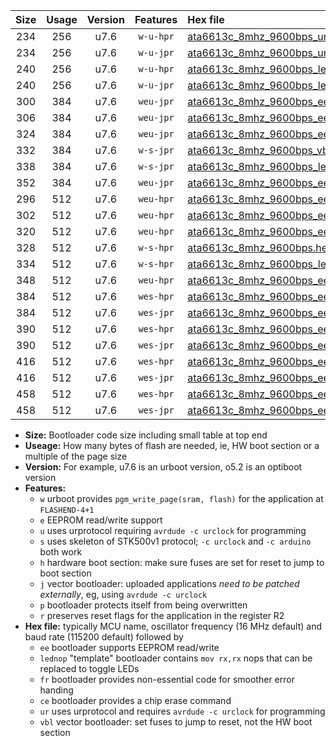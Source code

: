 |Size|Usage|Version|Features|Hex file|
|:-:|:-:|:-:|:-:|:--|
|234|256|u7.6|`w-u-hpr`|[ata6613c_8mhz_9600bps_ur.hex](https://raw.githubusercontent.com/stefanrueger/urboot/main/ata6613c_8mhz_9600bps_ur.hex)|
|234|256|u7.6|`w-u-jpr`|[ata6613c_8mhz_9600bps_ur_vbl.hex](https://raw.githubusercontent.com/stefanrueger/urboot/main/ata6613c_8mhz_9600bps_ur_vbl.hex)|
|240|256|u7.6|`w-u-hpr`|[ata6613c_8mhz_9600bps_lednop_ur.hex](https://raw.githubusercontent.com/stefanrueger/urboot/main/ata6613c_8mhz_9600bps_lednop_ur.hex)|
|240|256|u7.6|`w-u-jpr`|[ata6613c_8mhz_9600bps_lednop_ur_vbl.hex](https://raw.githubusercontent.com/stefanrueger/urboot/main/ata6613c_8mhz_9600bps_lednop_ur_vbl.hex)|
|300|384|u7.6|`weu-jpr`|[ata6613c_8mhz_9600bps_ee_ur_vbl.hex](https://raw.githubusercontent.com/stefanrueger/urboot/main/ata6613c_8mhz_9600bps_ee_ur_vbl.hex)|
|306|384|u7.6|`weu-jpr`|[ata6613c_8mhz_9600bps_ee_lednop_ur_vbl.hex](https://raw.githubusercontent.com/stefanrueger/urboot/main/ata6613c_8mhz_9600bps_ee_lednop_ur_vbl.hex)|
|324|384|u7.6|`weu-jpr`|[ata6613c_8mhz_9600bps_ee_lednop_fr_ur_vbl.hex](https://raw.githubusercontent.com/stefanrueger/urboot/main/ata6613c_8mhz_9600bps_ee_lednop_fr_ur_vbl.hex)|
|332|384|u7.6|`w-s-jpr`|[ata6613c_8mhz_9600bps_vbl.hex](https://raw.githubusercontent.com/stefanrueger/urboot/main/ata6613c_8mhz_9600bps_vbl.hex)|
|338|384|u7.6|`w-s-jpr`|[ata6613c_8mhz_9600bps_lednop_vbl.hex](https://raw.githubusercontent.com/stefanrueger/urboot/main/ata6613c_8mhz_9600bps_lednop_vbl.hex)|
|352|384|u7.6|`weu-jpr`|[ata6613c_8mhz_9600bps_ee_lednop_fr_ce_ur_vbl.hex](https://raw.githubusercontent.com/stefanrueger/urboot/main/ata6613c_8mhz_9600bps_ee_lednop_fr_ce_ur_vbl.hex)|
|296|512|u7.6|`weu-hpr`|[ata6613c_8mhz_9600bps_ee_ur.hex](https://raw.githubusercontent.com/stefanrueger/urboot/main/ata6613c_8mhz_9600bps_ee_ur.hex)|
|302|512|u7.6|`weu-hpr`|[ata6613c_8mhz_9600bps_ee_lednop_ur.hex](https://raw.githubusercontent.com/stefanrueger/urboot/main/ata6613c_8mhz_9600bps_ee_lednop_ur.hex)|
|320|512|u7.6|`weu-hpr`|[ata6613c_8mhz_9600bps_ee_lednop_fr_ur.hex](https://raw.githubusercontent.com/stefanrueger/urboot/main/ata6613c_8mhz_9600bps_ee_lednop_fr_ur.hex)|
|328|512|u7.6|`w-s-hpr`|[ata6613c_8mhz_9600bps.hex](https://raw.githubusercontent.com/stefanrueger/urboot/main/ata6613c_8mhz_9600bps.hex)|
|334|512|u7.6|`w-s-hpr`|[ata6613c_8mhz_9600bps_lednop.hex](https://raw.githubusercontent.com/stefanrueger/urboot/main/ata6613c_8mhz_9600bps_lednop.hex)|
|348|512|u7.6|`weu-hpr`|[ata6613c_8mhz_9600bps_ee_lednop_fr_ce_ur.hex](https://raw.githubusercontent.com/stefanrueger/urboot/main/ata6613c_8mhz_9600bps_ee_lednop_fr_ce_ur.hex)|
|384|512|u7.6|`wes-hpr`|[ata6613c_8mhz_9600bps_ee.hex](https://raw.githubusercontent.com/stefanrueger/urboot/main/ata6613c_8mhz_9600bps_ee.hex)|
|384|512|u7.6|`wes-jpr`|[ata6613c_8mhz_9600bps_ee_vbl.hex](https://raw.githubusercontent.com/stefanrueger/urboot/main/ata6613c_8mhz_9600bps_ee_vbl.hex)|
|390|512|u7.6|`wes-hpr`|[ata6613c_8mhz_9600bps_ee_lednop.hex](https://raw.githubusercontent.com/stefanrueger/urboot/main/ata6613c_8mhz_9600bps_ee_lednop.hex)|
|390|512|u7.6|`wes-jpr`|[ata6613c_8mhz_9600bps_ee_lednop_vbl.hex](https://raw.githubusercontent.com/stefanrueger/urboot/main/ata6613c_8mhz_9600bps_ee_lednop_vbl.hex)|
|416|512|u7.6|`wes-hpr`|[ata6613c_8mhz_9600bps_ee_lednop_fr.hex](https://raw.githubusercontent.com/stefanrueger/urboot/main/ata6613c_8mhz_9600bps_ee_lednop_fr.hex)|
|416|512|u7.6|`wes-jpr`|[ata6613c_8mhz_9600bps_ee_lednop_fr_vbl.hex](https://raw.githubusercontent.com/stefanrueger/urboot/main/ata6613c_8mhz_9600bps_ee_lednop_fr_vbl.hex)|
|458|512|u7.6|`wes-hpr`|[ata6613c_8mhz_9600bps_ee_lednop_fr_ce.hex](https://raw.githubusercontent.com/stefanrueger/urboot/main/ata6613c_8mhz_9600bps_ee_lednop_fr_ce.hex)|
|458|512|u7.6|`wes-jpr`|[ata6613c_8mhz_9600bps_ee_lednop_fr_ce_vbl.hex](https://raw.githubusercontent.com/stefanrueger/urboot/main/ata6613c_8mhz_9600bps_ee_lednop_fr_ce_vbl.hex)|

- **Size:** Bootloader code size including small table at top end
- **Useage:** How many bytes of flash are needed, ie, HW boot section or a multiple of the page size
- **Version:** For example, u7.6 is an urboot version, o5.2 is an optiboot version
- **Features:**
  + `w` urboot provides `pgm_write_page(sram, flash)` for the application at `FLASHEND-4+1`
  + `e` EEPROM read/write support
  + `u` uses urprotocol requiring `avrdude -c urclock` for programming
  + `s` uses skeleton of STK500v1 protocol; `-c urclock` and `-c arduino` both work
  + `h` hardware boot section: make sure fuses are set for reset to jump to boot section
  + `j` vector bootloader: uploaded applications *need to be patched externally*, eg, using `avrdude -c urclock`
  + `p` bootloader protects itself from being overwritten
  + `r` preserves reset flags for the application in the register R2
- **Hex file:** typically MCU name, oscillator frequency (16 MHz default) and baud rate (115200 default) followed by
  + `ee` bootloader supports EEPROM read/write
  + `lednop` "template" bootloader contains `mov rx,rx` nops that can be replaced to toggle LEDs
  + `fr` bootloader provides non-essential code for smoother error handing
  + `ce` bootloader provides a chip erase command
  + `ur` uses urprotocol and requires `avrdude -c urclock` for programming
  + `vbl` vector bootloader: set fuses to jump to reset, not the HW boot section
